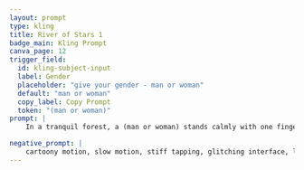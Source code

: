 ```yaml
---
layout: prompt
type: kling
title: River of Stars 1
badge_main: Kling Prompt
canva_page: 12
trigger_field:
  id: kling-subject-input
  label: Gender
  placeholder: "give your gender - man or woman"
  default: "man or woman"
  copy_label: Copy Prompt
  token: "(man or woman)"
prompt: |
    In a tranquil forest, a (man or woman) stands calmly with one finger extended upward as a small magenta, indigo, and violet energy ring hovers just above it. The object begins to expand smoothly, transforming in natural and realistic motion into a luminous holographic computer interface. Layered translucent panels bloom outward in a circular configuration, glowing with radiant neon hues. The (man or woman)’s gaze stays focused on the interface as he begins tapping on different sections with gentle, precise movements. Holographic symbols respond dynamically with ripple effects and shifting data displays. Soft light from the interface casts vivid colored highlights across his face and hand. Natural and realistic motion throughout.

negative_prompt: |
    cartoony motion, slow motion, stiff tapping, glitching interface, light projecting off-center, robotic posture, looking away from the screen, pixelation, flickering glow, jitter, harsh transitions, floating errors
---
```

